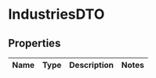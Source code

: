 # IndustriesDTO

## Properties
Name | Type | Description | Notes
------------ | ------------- | ------------- | -------------
